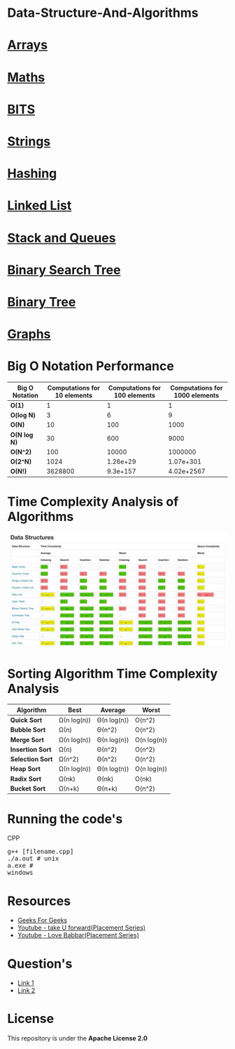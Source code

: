 # Data-Structure-And-Algorithms

# [Arrays](https://github.com/nikkkhil067/Data-Structure-And-Algorithms/tree/main/Arrays) 

# [Maths](https://github.com/nikkkhil067/Data-Structure-And-Algorithms/tree/main/Maths)

# [BITS](https://github.com/nikkkhil067/Data-Structure-And-Algorithms/tree/main/BITS)

# [Strings](https://github.com/nikkkhil067/Data-Structure-And-Algorithms/tree/main/Strings)

# [Hashing](https://github.com/nikkkhil067/Data-Structure-And-Algorithms/tree/main/Hashing)

# [Linked List](https://github.com/nikkkhil067/Data-Structure-And-Algorithms/tree/main/Linked%20List)

# [Stack and Queues](https://github.com/nikkkhil067/Data-Structure-And-Algorithms/tree/main/Stack%20and%20Queues)

# [Binary Search Tree](https://github.com/nikkkhil067/Data-Structure-And-Algorithms/tree/main/Binary%20Search%20Tree)

# [Binary Tree](https://github.com/nikkkhil067/Data-Structure-And-Algorithms/tree/main/Binary%20Tree)

# [Graphs](https://github.com/nikkkhil067/Data-Structure-And-Algorithms/tree/main/Graphs)

# Big O Notation Performance 
| Big O Notation | Computations for 10 elements | Computations for 100 elements | Computations for 1000 elements  |
| -------------- | ---------------------------- | ----------------------------- | ------------------------------- |
| **O(1)**       | 1                            | 1                             | 1                               |
| **O(log N)**   | 3                            | 6                             | 9                               |
| **O(N)**       | 10                           | 100                           | 1000                            |
| **O(N log N)** | 30                           | 600                           | 9000                            |
| **O(N^2)**     | 100                          | 10000                         | 1000000                         |
| **O(2^N)**     | 1024                         | 1.26e+29                      | 1.07e+301                       |
| **O(N!)**      | 3628800                      | 9.3e+157                      | 4.02e+2567                      |

# Time Complexity Analysis of Algorithms 
![](https://github.com/nikkkhil067/Data-Structure-And-Algorithms/blob/main/Questions/Time%20Complexity.jpg)

# Sorting Algorithm Time Complexity Analysis
| **Algorithm**	     | **Best**	    | **Average** | **Worst**   |
| -------------------|--------------|-------------|-------------|
| **Quick Sort**     |	Ω(n log(n)) |	Θ(n log(n)) |	O(n^2)      |
| **Bubble Sort**    |	Ω(n)        |	Θ(n^2)      |	O(n^2)      |
| **Merge Sort**     |	Ω(n log(n))	| Θ(n log(n)) |	O(n log(n)) |
| **Insertion Sort** |	Ω(n)       	| Θ(n^2)      |	O(n^2)      |
| **Selection Sort** |	Ω(n^2)	    | Θ(n^2)      |	O(n^2)      |
| **Heap Sort**	     | Ω(n log(n))	| Θ(n log(n)) |	O(n log(n)) |
| **Radix Sort**	   | Ω(nk)	      | Θ(nk)       |	O(nk)       |
| **Bucket Sort**    |	Ω(n+k)	    | Θ(n+k)	    | O(n^2)      |

# Running the code's 
CPP <pre>g++ [filename.cpp]<br>./a.out # unix<br>a.exe # windows</pre>

# Resources 
* [Geeks For Geeks](https://www.geeksforgeeks.org/)
* [Youtube - take U forward(Placement Series)](https://www.youtube.com/playlist?list=PLgUwDviBIf0p4ozDR_kJJkONnb1wdx2Ma)
* [Youtube - Love Babbar(Placement Series)](https://www.youtube.com/playlist?list=PL4PCksYQGLJM2mKe1n8LnFgcm3FRLhxZ9)

# Question's
* [Link 1](https://drive.google.com/file/d/1zSbrOrVBzUtItbMtRnrFeBJrER12bVT6/view)     
* [Link 2](https://docs.google.com/document/d/1SM92efk8oDl8nyVw8NHPnbGexTS9W-1gmTEYfEurLWQ/edit)

# License
This repository is under the **Apache License 2.0**
